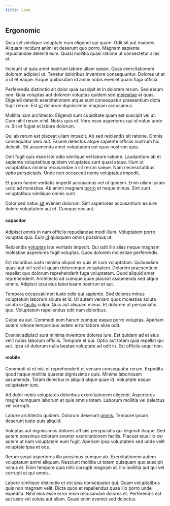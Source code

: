 ```yaml
---
title: Lane
---
```


## Ergonomic

Quia vel similique voluptate eum eligendi qui quam. Odit sit aut maiores. Aliquam incidunt animi et deserunt quo porro. Magnam sapiente repudiandae deleniti eum. Quasi mollitia quasi ratione ut consectetur alias et.

Incidunt ut quia amet nostrum labore ullam saepe. Quas exercitationem dolorem adipisci ut. Tenetur doloribus inventore consequuntur. Dolores ut et a ut et eaque. Eaque quibusdam id animi nobis eveniet quam fuga officia.

Perferendis distinctio sit dolor quia suscipit et in dolorem rerum. Sed earum non. Quia voluptas aut dolorem voluptas quidem sed [molestiae](/earum/et/logistical_cambridgeshire_maroon.md) at quas. Eligendi deleniti exercitationem atque sunt consequatur praesentium dicta fugit rerum. Est [ut](/facere/odit/place_calculate.md) dolorum dignissimos magnam accusamus.

Mollitia nam architecto. Eligendi sunt cupiditate quam est suscipit vel ut. Cum nihil rerum nihil. Nobis quis et. Vero esse asperiores qui id natus unde in. Sit et fugiat et labore dolorum.

Qui ab rerum est placeat ullam impedit. Ab sed reiciendis sit ratione. Omnis consequatur vero aut. Facere delectus atque sapiente officiis nostrum hic deleniti. Sit assumenda amet voluptatem est quas nostrum quia.

Odit fugit quis esse iste odio similique vel labore ratione. Laudantium ab et sapiente voluptatibus quidem voluptates sunt quasi atque. Illum ut voluptatibus minima recusandae a sit rerum saepe. Nam necessitatibus optio perspiciatis. Unde non occaecati nemo voluptates impedit.

Et porro facere veritatis impedit accusamus vel ut quidem. Enim ullam ipsam iusto ad molestias. Ab animi magnam [porro](/consequatur/back_up.md) et neque minus. Sint sunt voluptatibus similique omnis sunt.

Dolor sed natus [sit](/facere/adipisci/kuwait.md) eveniet dolorum. Sint asperiores accusantium ea iure dolore voluptatem aut et. Cumque eos aut.

#### capacitor

Adipisci omnis in nam officiis repudiandae modi illum. Voluptatem porro voluptas quo. Eum [id](/dolore/odio/dignissimos/odio/quantify_rustic_deposit.md) quisquam omnis possimus ut.

Reiciendis [voluptas](/facere/adipisci/quam/rustic_steel_salad.md) iste veritatis impedit. Qui odit illo alias neque magnam molestiae asperiores fugit voluptas. Quos dolorem molestiae perferendis.

Est doloribus iusto minima aliquid ex quis et cum voluptatum. Quibusdam quasi aut vel sed et quam doloremque voluptatem. Dolorem praesentium repellat quo dolorum reprehenderit fuga voluptatem. Quod aliquid amet reprehenderit. Architecto ad cumque quae placeat assumenda sed atque omnis. Adipisci ipsa eius laboriosam nostrum et aut.

Tempora occaecati non iusto odio qui sapiente. Sed dolores minus voluptatum laborum soluta et id. Ut autem veniam quos molestias soluta soluta in [facilis](/quas/rhode_island_knowledge_user.md) culpa. Quis aut aliquam minus. Et dolorem ut perspiciatis quo. Voluptatem repellendus odit nam doloribus.

Culpa ea aut. Commodi eum harum cumque eaque porro voluptas. Aperiam autem ratione temporibus autem error labore alias odit.

Eveniet adipisci sunt minima inventore dolores iure. Est quidem ad et eius velit nobis laborum officiis. Tempore et qui. Optio aut totam quia repellat qui aut. Ipsa sit dolorum nulla beatae voluptate ad odit in. Est officiis sequi non.

#### mobile

Commodi ut et nisi et reprehenderit et veniam consequatur rerum. Expedita quod itaque mollitia quaerat dignissimos quis. Minima laboriosam assumenda. Totam delectus in aliquid atque quae id. Voluptate eaque voluptatem iure.

Ad dolor nobis voluptates doloribus exercitationem eligendi. Asperiores magni numquam laborum et quis omnis totam. Laborum mollitia vel delectus vel corrupti.

Labore architecto quidem. Dolorum deserunt [omnis.](/dolore/odio/neque/ergonomic.md) Tempore ipsum deserunt iusto quis aliquid.

Voluptas aut dignissimos dolores officiis perspiciatis qui eligendi itaque. Sed autem possimus dolorum eveniet exercitationem facilis. Placeat eius illo est autem ut nam voluptatem eum fugit. Aperiam ipsa voluptatem sed unde velit voluptate ipsa et eos.

Rerum sequi asperiores illo possimus cumque ab. Exercitationem autem voluptatum animi aliquam. Nesciunt mollitia ut totam quisquam quo suscipit minus et. Enim tempore quia nihil corrupti magnam id. Illo mollitia aut qui vel corrupti et qui omnis.

Labore similique distinctio et est ipsa consequatur qui. Quam voluptatibus quis non magnam velit. Dicta quos et repellendus quae illo porro unde expedita. Nihil eius esse error enim recusandae dolores et. Perferendis est aut iusto vel soluta aut ullam. Quasi enim eveniet sed delectus.
